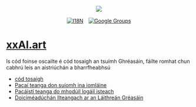 <p align="center"><a href="https://wac.tax"><img src="https://cdn.jsdelivr.net/gh/wactax/img/logo.svg"/></a></p><p align="center"><a href="https://github.com/wactax/wac.tax/blob/main/doc/README.md#readme"><img alt="I18N" src="https://cdn.jsdelivr.net/gh/wactax/img/t.svg"/></a>　<a href="https://groups.google.com/u/2/g/wactax"><img alt="Google Groups" src="https://cdn.jsdelivr.net/gh/wactax/img/g-groups.svg"/></a></p>

# [xxAI.art](https://xxAI.art)

Is cód foinse oscailte é cód tosaigh an tsuímh Ghréasáin, fáilte romhat chun cabhrú leis an aistriúchán a bharrfheabhsú

* [cód tosaigh](https://github.com/xxai-art/web)
* [Pacaí teanga don suíomh ina iomláine](https://github.com/xxai-art/web/tree/main/i18n)
* [Pacáistí teanga do mhodúil logáil isteach](https://github.com/wacpkg/user/tree/main/ui.i18n)
* [Doiciméadúchán Ilteangach ar an Láithreán Gréasáin](https://github.com/xxai-doc)
